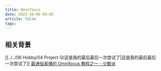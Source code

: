 ```yaml
---
title: Omnifoucs
date: 2023-10-06 09:45
article: false
tags:
---
```

## 相关背景
[[../../06 Hobby/04 Project Q/这是我的最后最后一次尝试了|这是我的最后最后一次尝试了]]
[最通俗易懂的 Omnifocus 教程之一 - 少数派](https://sspai.com/post/76671)
